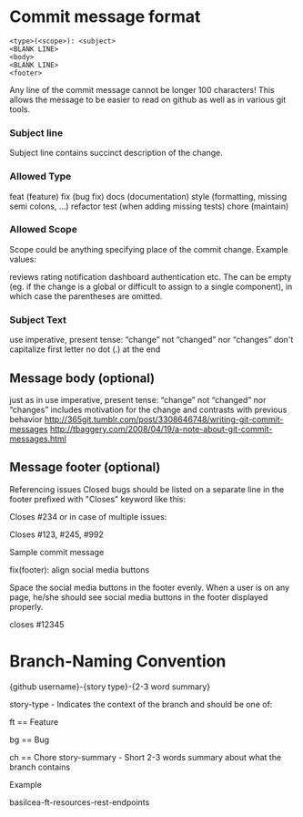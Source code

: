 # Commit message format
```
<type>(<scope>): <subject>
<BLANK LINE>
<body>
<BLANK LINE>
<footer>

``` 
Any line of the commit message cannot be longer 100 characters! This allows the message to be easier to read on github as well as in various git tools.

### Subject line
Subject line contains succinct description of the change.

### Allowed Type
feat (feature)
fix (bug fix)
docs (documentation)
style (formatting, missing semi colons, …)
refactor
test (when adding missing tests)
chore (maintain)
  
### Allowed Scope
Scope could be anything specifying place of the commit change. Example values:

reviews
rating
notification
dashboard
authentication
etc.
The can be empty (eg. if the change is a global or difficult to assign to a single component), in which case the parentheses are omitted.

### Subject Text
use imperative, present tense: “change” not “changed” nor “changes”
don't capitalize first letter
no dot (.) at the end
  
## Message body (optional)

just as in use imperative, present tense: “change” not “changed” nor “changes”
includes motivation for the change and contrasts with previous behavior
http://365git.tumblr.com/post/3308646748/writing-git-commit-messages http://tbaggery.com/2008/04/19/a-note-about-git-commit-messages.html

## Message footer (optional)
Referencing issues
Closed bugs should be listed on a separate line in the footer prefixed with "Closes" keyword like this:

Closes #234
or in case of multiple issues:

Closes #123, #245, #992

Sample commit message

fix(footer): align social media buttons

Space the social media buttons in the footer evenly.
When a user is on any page, he/she should see social media buttons in the footer displayed properly.

closes #12345

# Branch-Naming Convention
{github username}-{story type}-{2-3 word summary}

story-type - Indicates the context of the branch and should be one of:

ft == Feature

bg == Bug

ch == Chore
story-summary - Short 2-3 words summary about what the branch contains

Example

basilcea-ft-resources-rest-endpoints
